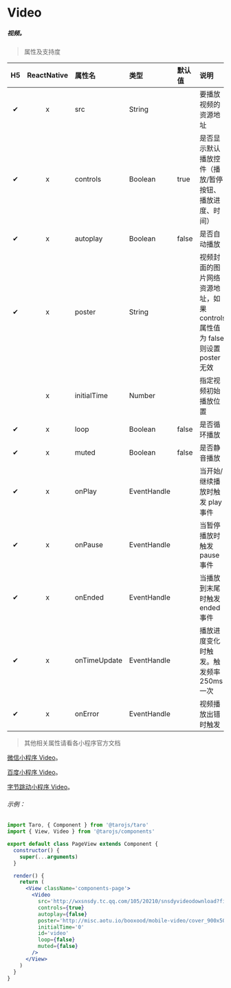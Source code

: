 # Video

##### 视频。

> 属性及支持度

|  H5  | ReactNative | 属性名       | 类型        | 默认值 | 说明                                                         |
| :--: | :---------: | :----------- | :---------- | :----- | :----------------------------------------------------------- |
|  ✔   |      x      | src          | String      |        | 要播放视频的资源地址                                         |
|  ✔   |      x      | controls     | Boolean     | true   | 是否显示默认播放控件（播放/暂停按钮、播放进度、时间）        |
|  ✔   |      x      | autoplay     | Boolean     | false  | 是否自动播放                                                 |
|  ✔   |      x      | poster       | String      |        | 视频封面的图片网络资源地址，如果 controls 属性值为 false 则设置 poster 无效 |
|      |      x      | initialTime  | Number      |        | 指定视频初始播放位置                                         |
|  ✔   |      x      | loop         | Boolean     | false  | 是否循环播放                                                 |
|  ✔   |      x      | muted        | Boolean     | false  | 是否静音播放                                                 |
|  ✔   |      x      | onPlay       | EventHandle |        | 当开始/继续播放时触发 play 事件                              |
|  ✔   |      x      | onPause      | EventHandle |        | 当暂停播放时触发 pause 事件                                  |
|  ✔   |      x      | onEnded      | EventHandle |        | 当播放到末尾时触发 ended 事件                                |
|  ✔   |      x      | onTimeUpdate | EventHandle |        | 播放进度变化时触发。触发频率 250ms 一次                      |
|  ✔   |      x      | onError      | EventHandle |        | 视频播放出错时触发                                           |

> 其他相关属性请看各小程序官方文档

[微信小程序 Video](https://developers.weixin.qq.com/miniprogram/dev/component/video.html)。

[百度小程序 Video](https://smartprogram.baidu.com/docs/develop/component/media/#video)。

[字节跳动小程序 Video](https://developer.toutiao.com/docs/comp/video.html)。

###### 示例：

```jsx
import Taro, { Component } from '@tarojs/taro'
import { View, Video } from '@tarojs/components'

export default class PageView extends Component {
  constructor() {
    super(...arguments)
  }

  render() {
    return (
      <View className='components-page'>
        <Video
          src='http://wxsnsdy.tc.qq.com/105/20210/snsdyvideodownload?filekey=30280201010421301f0201690402534804102ca905ce620b1241b726bc41dcff44e00204012882540400&bizid=1023&hy=SH&fileparam=302c020101042530230204136ffd93020457e3c4ff02024ef202031e8d7f02030f42400204045a320a0201000400'
          controls={true}
          autoplay={false}
          poster='http://misc.aotu.io/booxood/mobile-video/cover_900x500.jpg'
          initialTime='0'
          id='video'
          loop={false}
          muted={false}
        />
      </View>
    )
  }
}
```